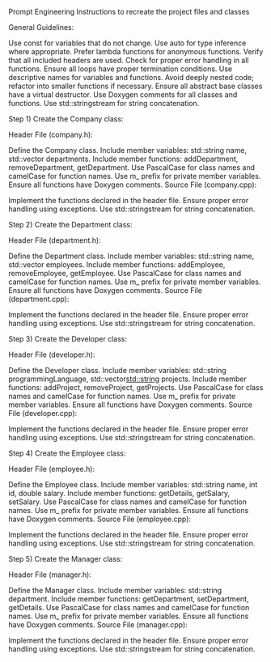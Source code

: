 Prompt Engineering Instructions to recreate the project files and classes

General Guidelines:

Use const for variables that do not change.
Use auto for type inference where appropriate.
Prefer lambda functions for anonymous functions.
Verify that all included headers are used.
Check for proper error handling in all functions.
Ensure all loops have proper termination conditions.
Use descriptive names for variables and functions.
Avoid deeply nested code; refactor into smaller functions if necessary.
Ensure all abstract base classes have a virtual destructor.
Use Doxygen comments for all classes and functions.
Use std::stringstream for string concatenation.

Step 1) Create the Company class:

Header File (company.h):

Define the Company class.
Include member variables: std::string name, std::vector<Department> departments.
Include member functions: addDepartment, removeDepartment, getDepartment.
Use PascalCase for class names and camelCase for function names.
Use m_ prefix for private member variables.
Ensure all functions have Doxygen comments.
Source File (company.cpp):

Implement the functions declared in the header file.
Ensure proper error handling using exceptions.
Use std::stringstream for string concatenation.

Step 2) Create the Department class:

Header File (department.h):

Define the Department class.
Include member variables: std::string name, std::vector<Employee> employees.
Include member functions: addEmployee, removeEmployee, getEmployee.
Use PascalCase for class names and camelCase for function names.
Use m_ prefix for private member variables.
Ensure all functions have Doxygen comments.
Source File (department.cpp):

Implement the functions declared in the header file.
Ensure proper error handling using exceptions.
Use std::stringstream for string concatenation.

Step 3) Create the Developer class:

Header File (developer.h):

Define the Developer class.
Include member variables: std::string programmingLanguage, std::vector<std::string> projects.
Include member functions: addProject, removeProject, getProjects.
Use PascalCase for class names and camelCase for function names.
Use m_ prefix for private member variables.
Ensure all functions have Doxygen comments.
Source File (developer.cpp):

Implement the functions declared in the header file.
Ensure proper error handling using exceptions.
Use std::stringstream for string concatenation.

Step 4) Create the Employee class:

Header File (employee.h):

Define the Employee class.
Include member variables: std::string name, int id, double salary.
Include member functions: getDetails, getSalary, setSalary.
Use PascalCase for class names and camelCase for function names.
Use m_ prefix for private member variables.
Ensure all functions have Doxygen comments.
Source File (employee.cpp):

Implement the functions declared in the header file.
Ensure proper error handling using exceptions.
Use std::stringstream for string concatenation.

Step 5) Create the Manager class:

Header File (manager.h):

Define the Manager class.
Include member variables: std::string department.
Include member functions: getDepartment, setDepartment, getDetails.
Use PascalCase for class names and camelCase for function names.
Use m_ prefix for private member variables.
Ensure all functions have Doxygen comments.
Source File (manager.cpp):

Implement the functions declared in the header file.
Ensure proper error handling using exceptions.
Use std::stringstream for string concatenation.


